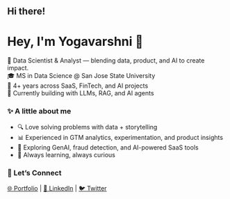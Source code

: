 ## Hi there!

# Hey, I'm Yogavarshni 👋  

🌟 Data Scientist & Analyst — blending data, product, and AI to create impact.  
🎓 MS in Data Science @ San Jose State University  
💼 4+ years across SaaS, FinTech, and AI projects  
🚀 Currently building with LLMs, RAG, and AI agents  


### ✨ A little about me
- 🔍 Love solving problems with data + storytelling  
- 📊 Experienced in GTM analytics, experimentation, and product insights  
- 🤖 Exploring GenAI, fraud detection, and AI-powered SaaS tools  
- 🌱 Always learning, always curious  


### 🔗 Let’s Connect
[🌐 Portfolio](https://yogavarshni.info) | [💼 LinkedIn](https://linkedin.com/in/yogavarshniramachandran) | [🐦 Twitter](https://x.com/Yogavarshni)



